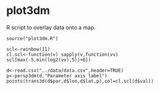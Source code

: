 # plot3dm
R script to overlay data onto a map.

    source("plot3dm.R")

    scl<-rainbow(11)
    cl.scl<-function(v) sapply(v,function(vv) scl[max(-5,min(log2(vv),5))+6])

    d<-read.csv("../data/data.csv",header=TRUE)
    p<-persp3dm(d,"Parameter axis label")
    points(trans3d(d$par,d$lon,d$lat,p),col=cl.scl(d$val))

